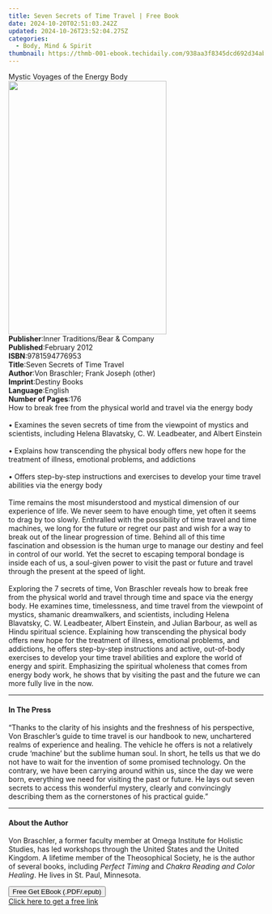 ```yaml
---
title: Seven Secrets of Time Travel | Free Book
date: 2024-10-20T02:51:03.242Z
updated: 2024-10-26T23:52:04.275Z
categories:
  - Body, Mind & Spirit
thumbnail: https://thmb-001-ebook.techidaily.com/938aa3f8345dcd692d34abe496d78cd8b65b0b58558f0d21a2c9a1c1ad29df01.jpg
---
```

<main id="book-container">
  <div class="flex flex-col">
    <div class="book-brief flex-1 py-6 px-4 sm:p-6 md:py-10 md:px-8">
      <!-- brief-->
      <div class="book-brief-main">Mystic Voyages of the Energy Body</div>
    </div>
    <div
      class="book-meta-info flex-1 grid gap-4 col-start-1 col-end-3 row-start-1 sm:mb-6 sm:grid-cols-4 lg:gap-6 lg:col-start-2 lg:row-end-6 lg:row-span-6 lg:mb-0"
    >
      <div
        class="book-meta-info-left place-content-center mt-4 p-4 text-sm leading-6 col-start-2 col-span-2 dark:text-slate-400"
      >
        <img
          class="w-full h-500 object-cover rounded-lg sm:h-255 sm:col-span-2 lg:col-span-full"
          src="https://img-001-ebook.techidaily.com/ec49bba6d68405c5fde83ed92563ef50a32d8c91298fa9a1591614a77fd86163.jpg"
          alt=""
          width="312"
          height="500"
        />
      </div>
      <div
        class="book-meta-info-right mt-2 col-start-1 row-start-2 col-span-3 self-center"
      >
        <!-- meta data  -->
        <div class="flex flex-col px-4 md:px-8">
          <div class="flex-1">
            <strong>Publisher</strong>:<span class="px-2"
              >Inner Traditions/Bear &amp; Company</span
            >
          </div>
          <div class="flex-1">
            <strong>Published</strong>:<span class="px-2">February 2012</span>
          </div>
          <div class="flex-1">
            <strong>ISBN</strong>:<span class="px-2">9781594776953</span>
          </div>
          <div class="flex-1">
            <strong>Title</strong>:<span class="px-2"
              >Seven Secrets of Time Travel</span
            >
          </div>
          <div class="flex-1">
            <strong>Author</strong>:<span class="px-2"
              >Von Braschler; Frank Joseph (other)</span
            >
          </div>
          <div class="flex-1">
            <strong>Imprint</strong>:<span class="px-2">Destiny Books</span>
          </div>
          <div class="flex-1">
            <strong>Language</strong>:<span class="px-2">English</span>
          </div>
          <div class="flex-1">
            <strong>Number of Pages</strong>:<span class="px-2">176</span>
          </div>
        </div>
      </div>
    </div>
    <div class="book-description flex-1 py-6 px-4 sm:p-6 md:py-10 md:px-8">
      <div class="book-description-main">
        <div accordion-content="" id="description">
          How to break free from the physical world and travel via the energy
          body <br />
          <br />• Examines the seven secrets of time from the viewpoint of
          mystics and scientists, including Helena Blavatsky, C. W. Leadbeater,
          and Albert Einstein <br />
          <br />• Explains how transcending the physical body offers new hope
          for the treatment of illness, emotional problems, and addictions
          <br />
          <br />• Offers step-by-step instructions and exercises to develop your
          time travel abilities via the energy body <br />
          <br />Time remains the most misunderstood and mystical dimension of
          our experience of life. We never seem to have enough time, yet often
          it seems to drag by too slowly. Enthralled with the possibility of
          time travel and time machines, we long for the future or regret our
          past and wish for a way to break out of the linear progression of
          time. Behind all of this time fascination and obsession is the human
          urge to manage our destiny and feel in control of our world. Yet the
          secret to escaping temporal bondage is inside each of us, a soul-given
          power to visit the past or future and travel through the present at
          the speed of light. <br />
          <br />Exploring the 7 secrets of time, Von Braschler reveals how to
          break free from the physical world and travel through time and space
          via the energy body. He examines time, timelessness, and time travel
          from the viewpoint of mystics, shamanic dreamwalkers, and scientists,
          including Helena Blavatsky, C. W. Leadbeater, Albert Einstein, and
          Julian Barbour, as well as Hindu spiritual science. Explaining how
          transcending the physical body offers new hope for the treatment of
          illness, emotional problems, and addictions, he offers step-by-step
          instructions and active, out-of-body exercises to develop your time
          travel abilities and explore the world of energy and spirit.
          Emphasizing the spiritual wholeness that comes from energy body work,
          he shows that by visiting the past and the future we can more fully
          live in the now.
        </div>
        <div class="accordion-fader"></div>
      </div>
    </div>
    <div class="book-excerpts flex-1 py-6 px-4 sm:p-6 md:py-10 md:px-8">
      <!-- excerpts-->
      <div class="book-excerpts-main">
        <hr />
        <h4 class="placeholder placeholder-heading">
          <span>In The Press</span>
        </h4>
        <p>
          “Thanks to the clarity of his insights and the freshness of his
          perspective, Von Braschler’s guide to time travel is our handbook to
          new, unchartered realms of experience and healing. The vehicle he
          offers is not a relatively crude ‘machine’ but the sublime human soul.
          In short, he tells us that we do not have to wait for the invention of
          some promised technology. On the contrary, we have been carrying
          around within us, since the day we were born, everything we need for
          visiting the past or future. He lays out seven secrets to access this
          wonderful mystery, clearly and convincingly describing them as the
          cornerstones of his practical guide.”
        </p>
      </div>
    </div>
    <div class="book-about-author flex-1 py-6 px-4 sm:p-6 md:py-10 md:px-8">
      <!-- about author-->
      <div class="book-main-author-main">
        <hr />
        <h4 class="placeholder placeholder-heading">
          <span>About the Author</span>
        </h4>
        <p>
          Von Braschler, a former faculty member at Omega Institute for Holistic
          Studies, has led workshops through the United States and the United
          Kingdom. A lifetime member of the Theosophical Society, he is the
          author of several books, including <i>Perfect Timing</i> and
          <i>Chakra Reading and Color Healing</i>. He lives in St. Paul,
          Minnesota.
        </p>
      </div>
    </div>
    <div class="book-free-get flex-1 py-6 px-4 sm:p-6 md:py-10 md:px-8">
      <button
        id="btn-free-get"
        class="bg-blue-500 hover:bg-blue-700 text-white font-bold py-2 px-4 rounded"
      >
        Free Get EBook (.PDF/.epub)
      </button>
      <div id="countdown-display" class="px-2 text-lg mt-2"></div>
      <a
        id="free-link"
        class="hidden bg-blue-500 hover:bg-blue-700 text-white font-bold py-2 px-4 rounded"
        href="https://www.ebooks.com/en-us/book/95782608/seven-secrets-of-time-travel/von-braschler/"
        target="_blank"
        >Click here to get a free link</a
      >
    </div>
    <script>
      let countdownTime = 0;
      let countdownInterval = null;
      document
        .getElementById('btn-free-get')
        .addEventListener('click', startCountdown);
      function startCountdown() {
        countdownTime = new Date().getTime() + 60000 * 3;
        countdownInterval = setInterval(updateCountdown, 1000);
        document.getElementById('btn-free-get').disabled = true;
        document
          .getElementById('btn-free-get')
          .classList.add('bg-gray-500', 'cursor-not-allowed');
      }
      function updateCountdown() {
        let currentTime = new Date().getTime();
        let timeLeft = countdownTime - currentTime;
        let secondsLeft = Math.floor(timeLeft / 1000);
        document.getElementById('countdown-display').innerHTML =
          `Remaining time: ${secondsLeft} seconds.`;
        if (secondsLeft <= 0) {
          clearInterval(countdownInterval);
          document.getElementById('btn-free-get').classList.add('hidden');
          document.getElementById('free-link').classList.remove('hidden');
          document.getElementById('countdown-display').innerHTML = '';
        }
      }
    </script>
  </div>
</main>

<ins class="adsbygoogle"
      style="display:block"
      data-ad-client="ca-pub-7571918770474297"
      data-ad-slot="8358498916"
      data-ad-format="auto"
      data-full-width-responsive="true"></ins>
    